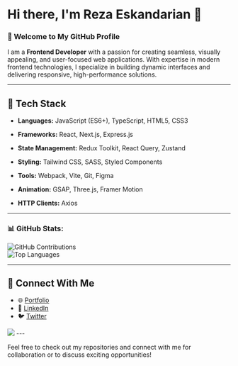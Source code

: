 # Hi there, I'm Reza Eskandarian 👋

### 🌟 Welcome to My GitHub Profile

I am a **Frontend Developer** with a passion for creating seamless, visually appealing, and user-focused web applications. With expertise in modern frontend technologies, I specialize in building dynamic interfaces and delivering responsive, high-performance solutions.


---

## 🚀 Tech Stack  

- **Languages:**  JavaScript (ES6+), TypeScript, HTML5, CSS3  

- **Frameworks:**  React, Next.js, Express.js  

- **State Management:**  Redux Toolkit, React Query, Zustand  

- **Styling:**  Tailwind CSS, SASS, Styled Components  

- **Tools:**  Webpack, Vite, Git, Figma  

- **Animation:**  GSAP, Three.js, Framer Motion  

- **HTTP Clients:**  Axios

---

### 📊 GitHub Stats:

![GitHub Contributions](https://github-readme-streak-stats.herokuapp.com/?user=rezaeskandarian&theme=radical)  
![Top Languages](https://github-readme-stats.vercel.app/api/top-langs/?username=rezaeskandarian&layout=compact&theme=radical)

---
## 🔗 Connect With Me
- 🌐 [Portfolio](https://your-portfolio-link.com)
- 💼 [LinkedIn](https://linkedin.com/in/your-profile)
- 🐦 [Twitter](https://twitter.com/your-profile)
<img src="app.logomakr.com/2DsqHD"/>
---

Feel free to check out my repositories and connect with me for collaboration or to discuss exciting opportunities!




